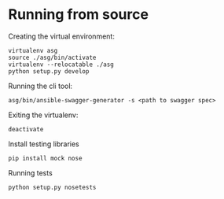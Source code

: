 # Running from source

Creating the virtual environment:
```
virtualenv asg
source ./asg/bin/activate
virtualenv --relocatable ./asg
python setup.py develop
```

Running the cli tool:
```
asg/bin/ansible-swagger-generator -s <path to swagger spec>
```

Exiting the virtualenv:
```
deactivate
```

Install testing libraries
```
pip install mock nose
```

Running tests
```
python setup.py nosetests
```

